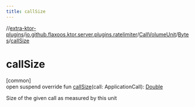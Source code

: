 ```yaml
---
title: callSize
---
```

//[extra-ktor-plugins](../../../../index.md)/[io.github.flaxoos.ktor.server.plugins.ratelimiter](../../index.md)/[CallVolumeUnit](../index.md)/[Bytes](index.md)/[callSize](call-size.md)



# callSize



[common]\
open suspend override fun [callSize](call-size.md)(call: ApplicationCall): [Double](https://kotlinlang.org/api/latest/jvm/stdlib/kotlin/-double/index.md)



Size of the given call as measured by this unit




